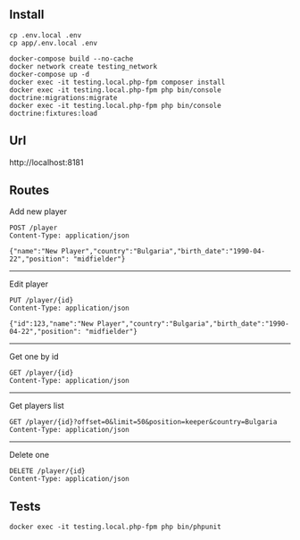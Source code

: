 
Install
---
```
cp .env.local .env
cp app/.env.local .env

docker-compose build --no-cache
docker network create testing_network
docker-compose up -d
docker exec -it testing.local.php-fpm composer install
docker exec -it testing.local.php-fpm php bin/console doctrine:migrations:migrate
docker exec -it testing.local.php-fpm php bin/console doctrine:fixtures:load
```

Url
---
http://localhost:8181


Routes
---
Add new player
```
POST /player
Content-Type: application/json

{"name":"New Player","country":"Bulgaria","birth_date":"1990-04-22","position": "midfielder"}
```
---
Edit player
```
PUT /player/{id}
Content-Type: application/json

{"id":123,"name":"New Player","country":"Bulgaria","birth_date":"1990-04-22","position": "midfielder"}
```
---
Get one by id
```
GET /player/{id}
Content-Type: application/json
```
---
Get players list
```
GET /player/{id}?offset=0&limit=50&position=keeper&country=Bulgaria
Content-Type: application/json
```
---
Delete one
```
DELETE /player/{id}
Content-Type: application/json
```

Tests
---
```
docker exec -it testing.local.php-fpm php bin/phpunit
```